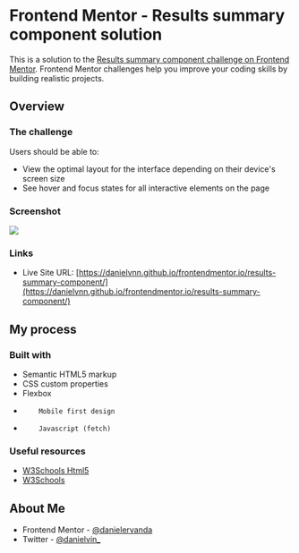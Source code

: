 # Frontend Mentor - Results summary component solution

This is a solution to the [Results summary component challenge on Frontend Mentor](https://www.frontendmentor.io/challenges/results-summary-component-CE_K6s0maV). Frontend Mentor challenges help you improve your coding skills by building realistic projects.

## Overview

### The challenge

Users should be able to:

-   View the optimal layout for the interface depending on their device's screen size
-   See hover and focus states for all interactive elements on the page

### Screenshot

![](./design/desktop-design.jpg)

### Links

-   Live Site URL: [https://danielvnn.github.io/frontendmentor.io/results-summary-component/](https://danielvnn.github.io/frontendmentor.io/results-summary-component/)

## My process

### Built with

-   Semantic HTML5 markup
-   CSS custom properties
-   Flexbox
-         Mobile first design
-         Javascript (fetch)

### Useful resources

-   [W3Schools Html5](https://www.w3schools.com/html/)
-   [W3Schools](https://www.w3schools.com/css/)

## About Me

-   Frontend Mentor - [@danielervanda](https://www.frontendmentor.io/profile/danielervanda)
-   Twitter - [@danielvin\_](https://www.twitter.com/danielvin_)
